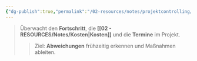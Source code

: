 ```yaml
---
{"dg-publish":true,"permalink":"/02-resources/notes/projektcontrolling/","tags":["projektmanagement"],"noteIcon":"","updated":"2025-07-12T13:31:41.000+02:00"}
---
```


>Überwacht den **Fortschritt**, die **[[02 - RESOURCES/Notes/Kosten\|Kosten]]** und die **Termine** im Projekt. 
>> Ziel: **Abweichungen** frühzeitig erkennen und Maßnahmen ableiten.